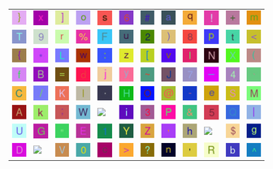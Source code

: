 <table>
<tr>
<td><img src="7D.gif"></td>
<td><img src="78.gif"></td>
<td><img src="5D.gif"></td>
<td><img src="6F.gif"></td>
<td><img src="73.gif"></td>
<td><img src="36.gif"></td>
<td><img src="23.gif"></td>
<td><img src="61.gif"></td>
<td><img src="71.gif"></td>
<td><img src="21.gif"></td>
<td><img src="2B.gif"></td>
<td><img src="6D.gif"></td>
</tr>
<tr>
<td><img src="54.gif"></td>
<td><img src="39.gif"></td>
<td><img src="72.gif"></td>
<td><img src="25.gif"></td>
<td><img src="46.gif"></td>
<td><img src="75.gif"></td>
<td><img src="32.gif"></td>
<td><img src="29.gif"></td>
<td><img src="38.gif"></td>
<td><img src="70.gif"></td>
<td><img src="74.gif"></td>
<td><img src="3C.gif"></td>
</tr>
<tr>
<td><img src="7B.gif"></td>
<td><img src="2A.gif"></td>
<td><img src="4C.gif"></td>
<td><img src="77.gif"></td>
<td><img src="3A.gif"></td>
<td><img src="7A.gif"></td>
<td><img src="5B.gif"></td>
<td><img src="76.gif"></td>
<td><img src="6C.gif"></td>
<td><img src="4E.gif"></td>
<td><img src="58.gif"></td>
<td><img src="28.gif"></td>
</tr>
<tr>
<td><img src="66.gif"></td>
<td><img src="42.gif"></td>
<td><img src="3D.gif"></td>
<td><img src="64.gif"></td>
<td><img src="6A.gif"></td>
<td><img src="79.gif"></td>
<td><img src="7E.gif"></td>
<td><img src="4A.gif"></td>
<td><img src="37.gif"></td>
<td><img src="5F.gif"></td>
<td><img src="34.gif"></td>
<td><img src="60.gif"></td>
</tr>
<tr>
<td><img src="43.gif"></td>
<td><img src="2F.gif"></td>
<td><img src="4B.gif"></td>
<td><img src="49.gif"></td>
<td><img src="2E.gif"></td>
<td><img src="48.gif"></td>
<td><img src="4F.gif"></td>
<td><img src="40.gif"></td>
<td><img src="2D.gif"></td>
<td><img src="65.gif"></td>
<td><img src="53.gif"></td>
<td><img src="4D.gif"></td>
</tr>
<tr>
<td><img src="41.gif"></td>
<td><img src="6B.gif"></td>
<td><img src="3B.gif"></td>
<td><img src="57.gif"></td>
<td><img src="nothing"></td>
<td><img src="69.gif"></td>
<td><img src="33.gif"></td>
<td><img src="50.gif"></td>
<td><img src="26.gif"></td>
<td><img src="35.gif"></td>
<td><img src="51.gif"></td>
<td><img src="7C.gif"></td>
</tr>
<tr>
<td><img src="55.gif"></td>
<td><img src="47.gif"></td>
<td><img src="22.gif"></td>
<td><img src="45.gif"></td>
<td><img src="31.gif"></td>
<td><img src="59.gif"></td>
<td><img src="5A.gif"></td>
<td><img src="2C.gif"></td>
<td><img src="68.gif"></td>
<td><img src="error"></td>
<td><img src="24.gif"></td>
<td><img src="67.gif"></td>
</tr>
<tr>
<td><img src="44.gif"></td>
<td><img src="empty"></td>
<td><img src="56.gif"></td>
<td><img src="30.gif"></td>
<td><img src="63.gif"></td>
<td><img src="3E.gif"></td>
<td><img src="3F.gif"></td>
<td><img src="6E.gif"></td>
<td><img src="27.gif"></td>
<td><img src="52.gif"></td>
<td><img src="62.gif"></td>
<td><img src="5E.gif"></td>
</tr>
</table>
